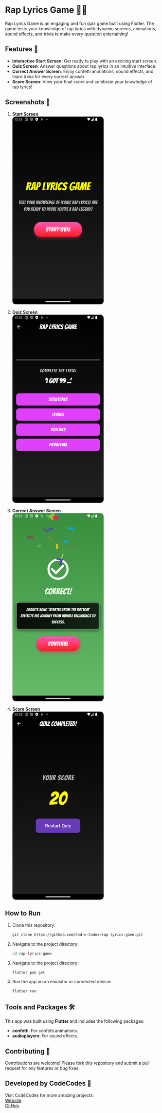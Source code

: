 # Rap Lyrics Game 🎵🎤

Rap Lyrics Game is an engaging and fun quiz game built using Flutter. The game tests your knowledge of rap lyrics with dynamic screens, animations, sound effects, and trivia to make every question entertaining!

## Features 🌟
- **Interactive Start Screen**: Get ready to play with an exciting start screen.
- **Quiz Screen**: Answer questions about rap lyrics in an intuitive interface.
- **Correct Answer Screen**: Enjoy confetti animations, sound effects, and learn trivia for every correct answer.
- **Score Screen**: View your final score and celebrate your knowledge of rap lyrics!

## Screenshots 📸

1. **Start Screen**  
   <img src="./screenshot1.png" alt="Start Screen" width="300"/>

2. **Quiz Screen**  
   <img src="./screenshot2.png" alt="Quiz Screen" width="300"/>

3. **Correct Answer Screen**  
   <img src="./screenshot3.png" alt="Correct Answer Screen" width="300"/>

4. **Score Screen**  
   <img src="./screenshot4.png" alt="Score Screen" width="300"/>

## How to Run

1. Clone this repository:
   ```bash
   git clone https://github.com/Cod-e-Codes/rap-lyrics-game.git
   ```

2. Navigate to the project directory:
   ```bash
   cd rap-lyrics-game
   ```

3. Navigate to the project directory:
   ```bash
   flutter pub get
   ```

4. Run the app on an emulator or connected device:
   ```bash
   flutter run
   ```

## Tools and Packages 🛠️
This app was built using **Flutter** and includes the following packages:
- **confetti**: For confetti animations.
- **audioplayers**: For sound effects.

## Contributing 🤝
Contributions are welcome! Please fork this repository and submit a pull request for any features or bug fixes.

## Developed by CodēCodes 🚀
Visit CodēCodes for more amazing projects:  
[Website](https://www.cod-e-codes.com/)  
[GitHub](https://github.com/Cod-e-Codes)